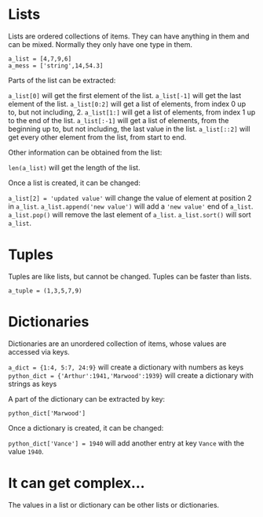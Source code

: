 # Lists

Lists are ordered collections of items. They can have anything in them and can be mixed. Normally they only have one type in them.

```
a_list = [4,7,9,6]
a_mess = ['string',14,54.3]
```

Parts of the list can be extracted:

`a_list[0]` will get the first element of the list.
`a_list[-1]` will get the last element of the list.
`a_list[0:2]` will get a list of elements, from index 0 up to, but not including, 2.
`a_list[1:]` will get a list of elements, from index 1 up to the end of the list.
`a_list[:-1]` will get a list of elements, from the beginning up to, but not including, the last value in the list.
`a_list[::2]` will get every other element from the list, from start to end.

Other information can be obtained from the list:

`len(a_list)` will get the length of the list.

Once a list is created, it can be changed:

`a_list[2] = 'updated value'` will change the value of element at position 2 in `a_list`.
`a_list.append('new value')` will add a `'new value'` end of `a_list`.
`a_list.pop()` will remove the last element of `a_list`. 
`a_list.sort()` will sort `a_list`.

# Tuples

Tuples are like lists, but cannot be changed. Tuples can be faster than lists.

`a_tuple = (1,3,5,7,9)`

# Dictionaries

Dictionaries are an unordered collection of items, whose values are accessed via keys.

`a_dict = {1:4, 5:7, 24:9}` will create a dictionary with numbers as keys
`python_dict = {'Arthur':1941,'Marwood':1939}` will create a dictionary with strings as keys

A part of the dictionary can be extracted by key:

`python_dict['Marwood']`

Once a dictionary is created, it can be changed:

`python_dict['Vance'] = 1940` will add another entry at key `Vance` with the value `1940`.

# It can get complex... 

The values in a list or dictionary can be other lists or dictionaries.